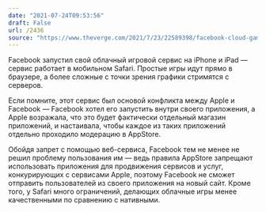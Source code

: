 ```yaml
---
date: "2021-07-24T09:53:56"
draft: False
url: /2436
source: "https://www.theverge.com/2021/7/23/22589398/facebook-cloud-gaming-web-app-launch-apple?scrolla=5eb6d68b7fedc32c19ef33b4"
---
```


Facebook запустил свой облачный игровой сервис на iPhone и iPad — сервис работает в мобильном Safari. Простые игры идут прямо в браузере, а более сложные с точки зрения графики стримятся с серверов. 

Если помните, этот сервис был основой конфликта между Apple и Facebook — Facebook хотел его запустить внутри своего приложения, а Apple возражала, что это будет фактически отдельный магазин приложений, и настаивала, чтобы каждое из таких приложений отдельно проходило модерацию в AppStore. 

Обойдя запрет с помощью веб-сервиса, Facebook тем не менее не решил проблему пользования им — ведь правила AppStore запрещают использовать приложения для продвижения сервисов и услуг, конкурирующих с сервисами Apple, поэтому Facebook не сможет отправить пользователей из своего приложения на новый сайт. Кроме того, у Safari много ограничений, делающих облачные игры менее качественными по сравнению с нативными.
